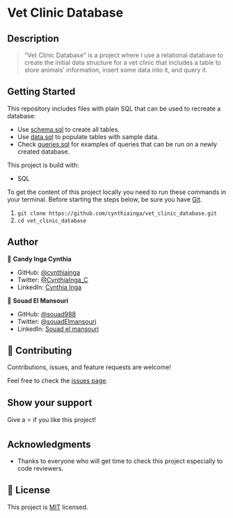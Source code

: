 # Vet Clinic Database

## Description

> "Vet Clinic Database" is a project where I use a relational database to create the initial data structure for a vet clinic that includes a table to store animals' information, insert some data into it, and query it.


## Getting Started

This repository includes files with plain SQL that can be used to recreate a database:

- Use [schema.sql](https://github.com/cynthiainga/vet_clinic_database/blob/develop/schema.sql) to create all tables.
- Use [data.sql](https://github.com/cynthiainga/vet_clinic_database/blob/develop/data.sql) to populate tables with sample data.
- Check [queries.sql](https://github.com/cynthiainga/vet_clinic_database/blob/develop/queries.sql) for examples of queries that can be run on a newly created database.

This project is build with:

- SQL

To get the content of this project locally you need to run these commands in your terminal.
Before starting the steps below, be sure you have [Git](https://www.linode.com/docs/guides/how-to-install-git-on-linux-mac-and-windows/).
1. `git clone https://github.com/cynthiainga/vet_clinic_database.git`
2. `cd vet_clinic_database`

## Author

👤 **Candy Inga Cynthia**

- GitHub: [@cynthiainga](https://github.com/cynthiainga)
- Twitter: [@CynthiaInga_C](https://twitter.com/CynthiaInga_C)
- LinkedIn: [Cynthia Inga](https://www.linkedin.com/in/cynthia-inga/)

👤 **Souad El Mansouri**

- GitHub: [@souad988](https://github.com/souad988)
- Twitter: [@souadElmansouri](@souadElmansouri)
- LinkedIn: [Souad el mansouri](https://www.linkedin.com/in/souad-el-mansouri/)


## 🤝 Contributing

Contributions, issues, and feature requests are welcome!

Feel free to check the [issues page](https://github.com/cynthiainga/vet_clinic_database/issues).

## Show your support

Give a ⭐️ if you like this project!

## Acknowledgments

- Thanks to everyone who will get time to check this project especially to code reviewers.

## 📝 License

This project is [MIT](./MIT.md) licensed.
